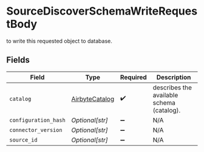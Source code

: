 # SourceDiscoverSchemaWriteRequestBody

to write this requested object to database.


## Fields

| Field                                                   | Type                                                    | Required                                                | Description                                             |
| ------------------------------------------------------- | ------------------------------------------------------- | ------------------------------------------------------- | ------------------------------------------------------- |
| `catalog`                                               | [AirbyteCatalog](../../models/shared/airbytecatalog.md) | :heavy_check_mark:                                      | describes the available schema (catalog).               |
| `configuration_hash`                                    | *Optional[str]*                                         | :heavy_minus_sign:                                      | N/A                                                     |
| `connector_version`                                     | *Optional[str]*                                         | :heavy_minus_sign:                                      | N/A                                                     |
| `source_id`                                             | *Optional[str]*                                         | :heavy_minus_sign:                                      | N/A                                                     |